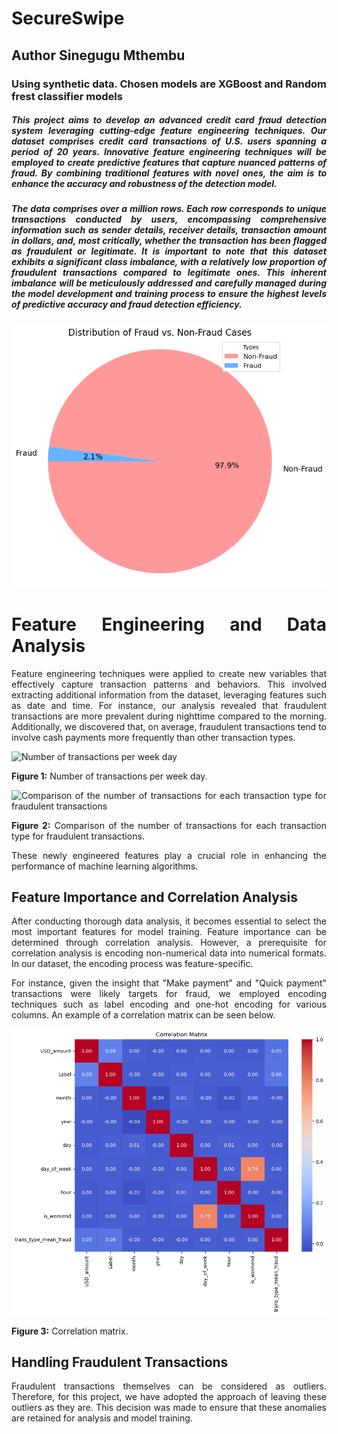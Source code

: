 <div style="text-align: justify;">
  
# SecureSwipe

## Author Sinegugu Mthembu
### Using synthetic data. Chosen models are XGBoost and Random frest classifier models

##### This project aims to develop an advanced credit card fraud detection system leveraging cutting-edge feature engineering techniques. Our dataset comprises credit card transactions of U.S. users spanning a period of 20 years. Innovative feature engineering techniques will be employed to create predictive features that capture nuanced patterns of fraud. By combining traditional features with novel ones, the  aim is to enhance the accuracy and robustness of the detection model.
##### The data comprises over a million rows. Each row corresponds to unique transactions conducted by users, encompassing comprehensive information such as sender details, receiver details, transaction amount in dollars, and, most critically, whether the transaction has been flagged as fraudulent or legitimate. It is important to note that this dataset exhibits a significant class imbalance, with a relatively low proportion of fraudulent transactions compared to legitimate ones. This inherent imbalance will be meticulously addressed and carefully managed during the model development and training process to ensure the highest levels of predictive accuracy and fraud detection efficiency.

<!--- [alt text](https://github.com/Sine-Mthembu/SecureSwipe/blob/main/image.jpg?raw=true) -->


![alt text](https://github.com/Sine-Mthembu/SecureSwipe/blob/main/data_dist.png?raw=true)
# Feature Engineering and Data Analysis

Feature engineering techniques were applied to create new variables that effectively capture transaction patterns and behaviors. This involved extracting additional information from the dataset, leveraging features such as date and time. For instance, our analysis revealed that fraudulent transactions are more prevalent during nighttime compared to the morning. Additionally, we discovered that, on average, fraudulent transactions tend to involve cash payments more frequently than other transaction types.

![Number of transactions per week day](timeofw.png)

**Figure 1:** Number of transactions per week day.

![Comparison of the number of transactions for each transaction type for fraudulent transactions](trantypelabel.png)

**Figure 2:** Comparison of the number of transactions for each transaction type for fraudulent transactions.

These newly engineered features play a crucial role in enhancing the performance of machine learning algorithms.

## Feature Importance and Correlation Analysis

After conducting thorough data analysis, it becomes essential to select the most important features for model training. Feature importance can be determined through correlation analysis. However, a prerequisite for correlation analysis is encoding non-numerical data into numerical formats. In our dataset, the encoding process was feature-specific.

For instance, given the insight that "Make payment" and "Quick payment" transactions were likely targets for fraud, we employed encoding techniques such as label encoding and one-hot encoding for various columns. An example of a correlation matrix can be seen below.

![Correlation matrix](corr.png)

**Figure 3:** Correlation matrix.

## Handling Fraudulent Transactions

Fraudulent transactions themselves can be considered as outliers. Therefore, for this project, we have adopted the approach of leaving these outliers as they are. This decision was made to ensure that these anomalies are retained for analysis and model training.

</div>
